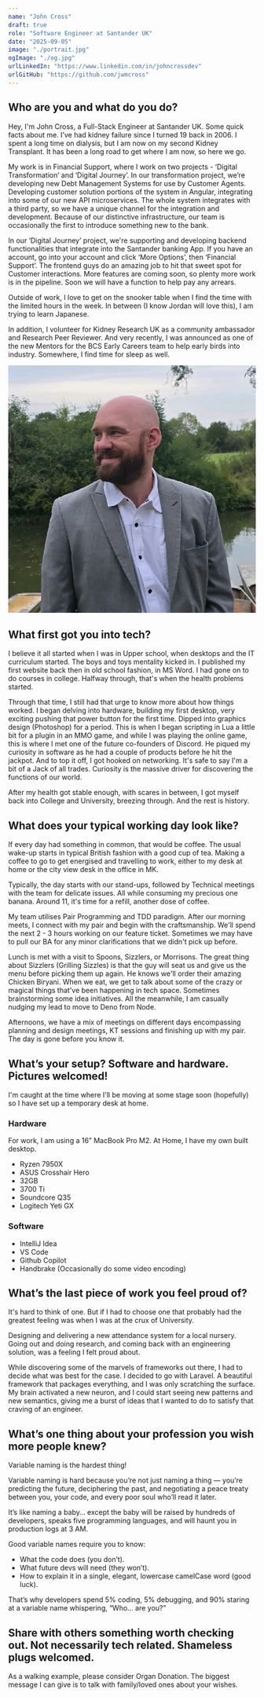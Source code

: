 ```yaml
---
name: "John Cross"
draft: true
role: "Software Engineer at Santander UK"
date: "2025-09-05"
image: "./portrait.jpg"
ogImage: "./og.jpg"
urlLinkedIn: "https://www.linkedin.com/in/johncrossdev"
urlGitHub: "https://github.com/jwmcross"
---
```


## Who are you and what do you do?

Hey, I'm John Cross, a Full-Stack Engineer at Santander UK. Some quick facts about me. I’ve had kidney failure since I turned 19 back in 2006. I spent a long time on dialysis, but I am now on my second Kidney Transplant. It has been a long road to get where I am now, so here we go.

My work is in Financial Support, where I work on two projects - ‘Digital Transformation’ and ‘Digital Journey’. In our transformation project, we’re developing new Debt Management Systems for use by Customer Agents. Developing customer solution portions of the system in Angular, integrating into some of our new API microservices. The whole system integrates with a third party, so we have a unique channel for the integration and development. Because of our distinctive infrastructure, our team is occasionally the first to introduce something new to the bank.

In our ‘Digital Journey’ project, we're supporting and developing backend functionalities that integrate into the Santander banking App. If you have an account, go into your account and click ‘More Options’, then ‘Financial Support’. The frontend guys do an amazing job to hit that sweet spot for Customer interactions. More features are coming soon, so plenty more work is in the pipeline. Soon we will have a function to help pay any arrears.

Outside of work, I love to get on the snooker table when I find the time with the limited hours in the week. In between (I know Jordan will love this), I am trying to learn Japanese.

In addition, I volunteer for Kidney Research UK as a community ambassador and Research Peer Reviewer. And very recently, I was announced as one of the new Mentors for the BCS Early Careers team to help early birds into industry. Somewhere, I find time for sleep as well.

![John Cross](portrait.jpg)

## What first got you into tech?

I believe it all started when I was in Upper school, when desktops and the IT curriculum started. The boys and toys mentality kicked in. I published my first website back then in old school fashion, in MS Word. I had gone on to do courses in college. Halfway through, that's when the health problems started.

Through that time, I still had that urge to know more about how things worked. I began delving into hardware, building my first desktop, very exciting pushing that power button for the first time. Dipped into graphics design (Photoshop) for a period. This is when I began scripting in Lua a little bit for a plugin in an MMO game, and while I was playing the online game, this is where I met one of the future co-founders of Discord. He piqued my curiosity in software as he had a couple of products before he hit the jackpot. And to top it off, I got hooked on networking. It's safe to say I'm a bit of a Jack of all trades. Curiosity is the massive driver for discovering the functions of our world.

After my health got stable enough, with scares in between, I got myself back into College and University, breezing through. And the rest is history.

## What does your typical working day look like?

If every day had something in common, that would be coffee. The usual wake-up starts in typical British fashion with a good cup of tea. Making a coffee to go to get energised and travelling to work, either to my desk at home or the city view desk in the office in MK.

Typically, the day starts with our stand-ups, followed by Technical meetings with the team for delicate issues. All while consuming my precious one banana. Around 11, it's time for a refill, another dose of coffee.

My team utilises Pair Programming and TDD paradigm. After our morning meets, I connect with my pair and begin with the craftsmanship. We'll spend the next 2 - 3 hours working on our feature ticket. Sometimes we may have to pull our BA for any minor clarifications that we didn't pick up before.

Lunch is met with a visit to Spoons, Sizzlers, or Morrisons. The great thing about Sizzlers (Grilling Sizzles) is that the guy will seat us and give us the menu before picking them up again. He knows we'll order their amazing Chicken Biryani. When we eat, we get to talk about some of the crazy or magical things that've been happening in tech space. Sometimes brainstorming some idea initiatives. All the meanwhile, I am casually nudging my lead to move to Deno from Node.

Afternoons, we have a mix of meetings on different days encompassing planning and design meetings, KT sessions and finishing up with my pair. The day is gone before you know it.

## What’s your setup? Software and hardware. Pictures welcomed!

I'm caught at the time where I'll be moving at some stage soon (hopefully) so I have set up a temporary desk at home.

### Hardware

For work, I am using a 16” MacBook Pro M2. At Home, I have my own built desktop.

- Ryzen 7950X
- ASUS Crosshair Hero
- 32GB
- 3700 Ti
- Soundcore Q35
- Logitech Yeti GX

### Software

- IntelliJ Idea
- VS Code
- Github Copilot
- Handbrake (Occasionally do some video encoding)

## What’s the last piece of work you feel proud of?

It's hard to think of one. But if I had to choose one that probably had the greatest feeling was when I was at the crux of University.

Designing and delivering a new attendance system for a local nursery. Going out and doing research, and coming back with an engineering solution, was a feeling I felt proud about.

While discovering some of the marvels of frameworks out there, I had to decide what was best for the case. I decided to go with Laravel. A beautiful framework that packages everything, and I was only scratching the surface. My brain activated a new neuron, and I could start seeing new patterns and new semantics, giving me a burst of ideas that I wanted to do to satisfy that craving of an engineer.

## What’s one thing about your profession you wish more people knew?

Variable naming is the hardest thing!

Variable naming is hard because you’re not just naming a thing — you’re predicting the future, deciphering the past, and negotiating a peace treaty between you, your code, and every poor soul who’ll read it later.

It’s like naming a baby… except the baby will be raised by hundreds of developers, speaks five programming languages, and will haunt you in production logs at 3 AM.

Good variable names require you to know:

- What the code does (you don’t).
- What future devs will need (they won’t).
- How to explain it in a single, elegant, lowercase camelCase word (good luck).

That’s why developers spend 5% coding, 5% debugging, and 90% staring at a variable name whispering, “Who… are you?”

## Share with others something worth checking out. Not necessarily tech related. Shameless plugs welcomed.

As a walking example, please consider Organ Donation. The biggest message I can give is to talk with family/loved ones about your wishes.
